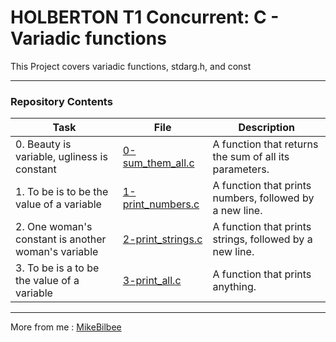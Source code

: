 <h1> HOLBERTON T1 Concurrent: C - Variadic functions </h1>

This Project covers variadic functions, stdarg.h, and const

---

<h3> Repository Contents </h3>

| Task | File | Description |
| ----- | ----- | ----- |
| 0. Beauty is variable, ugliness is constant | [0-sum_them_all.c](https://github.com/MikeBilbee/holbertonschool-low_level_programming/blob/master/variadic_functions/0-sum_them_all.c) | A function that returns the sum of all its parameters. |
| 1. To be is to be the value of a variable | [1-print_numbers.c](https://github.com/MikeBilbee/holbertonschool-low_level_programming/blob/master/variadic_functions/1-print_numbers.c) | A function that prints numbers, followed by a new line. |
| 2. One woman's constant is another woman's variable | [2-print_strings.c](https://github.com/MikeBilbee/holbertonschool-low_level_programming/blob/master/variadic_functions/2-print_strings.c) | A function that prints strings, followed by a new line. |
| 3. To be is a to be the value of a variable | [3-print_all.c](https://github.com/MikeBilbee/holbertonschool-low_level_programming/blob/master/variadic_functions/3-print_all.c) | A function that prints anything. |



---

More from me : [MikeBilbee](https://github.com/MikeBilbee)

